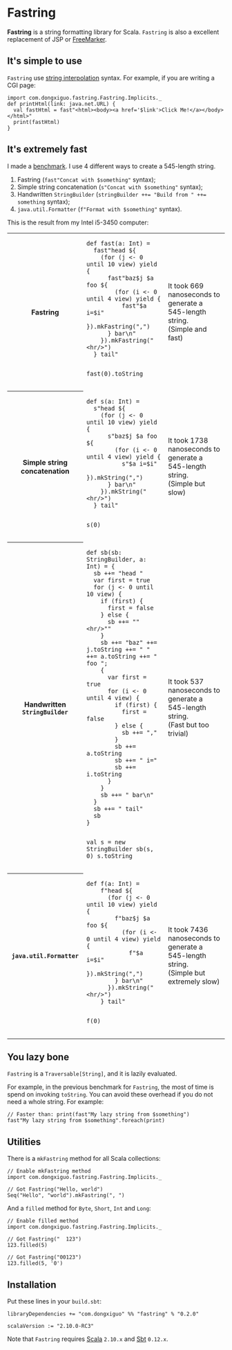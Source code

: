 # Fastring

**Fastring** is a string formatting library for Scala. `Fastring` is also a excellent replacement of JSP or [FreeMarker](http://freemarker.sourceforge.net/).

## It's simple to use

`Fastring` use [string interpolation](http://docs.scala-lang.org/sips/pending/string-interpolation.html) syntax.
For example, if you are writing a CGI page:

    import com.dongxiguo.fastring.Fastring.Implicits._
    def printHtml(link: java.net.URL) {
      val fastHtml = fast"<html><body><a href='$link'>Click Me!</a></body></html>"
      print(fastHtml)
    }

## It's extremely fast

I made a [benchmark](https://github.com/Atry/fastring/blob/master/benchmark/src/main/scala/com/dongxiguo/fastring/benchmark/FastringBenchmark.scala).
I use 4 different ways to create a 545-length string.

1. Fastring (`fast"Concat with $something"` syntax);
2. Simple string concatenation (`s"Concat with $something"` syntax);
3. Handwritten `StringBuilder` (`stringBuilder ++= "Build from " ++= something` syntax);
4. `java.util.Formatter` (`f"Format with $something"` syntax).

This is the result from my Intel i5-3450 computer:

<table>
<tr>
<th>
Fastring
</th>
<td>
<pre><code>def fast(a: Int) =
  fast"head ${
    (for (j &lt;- 0 until 10 view) yield {
      fast"baz$j $a foo ${
        (for (i &lt;- 0 until 4 view) yield {
          fast"$a i=$i"
        }).mkFastring(",")
      } bar\n"
    }).mkFastring("&lt;hr/&gt;")
  } tail"

fast(0).toString</code></pre>
</td>
<td>
It took 669 nanoseconds to generate a 545-length string.<br/>(Simple and fast)
</td>
</tr>
<tr>
<th>
Simple string concatenation
</th>
<td>
<pre><code>def s(a: Int) =
  s"head ${
    (for (j &lt;- 0 until 10 view) yield {
      s"baz$j $a foo ${
        (for (i &lt;- 0 until 4 view) yield {
          s"$a i=$i"
        }).mkString(",")
      } bar\n"
    }).mkString("&lt;hr/&gt;")
  } tail"

s(0)</code></pre>
</td>
<td>
It took 1738 nanoseconds to generate a 545-length string.<br/>(Simple but slow)
</td>
</tr>
<tr>
<th>
Handwritten <code>StringBuilder</code>
</th>
<td>
<pre><code>def sb(sb: StringBuilder, a: Int) = {
  sb ++= "head "
  var first = true
  for (j &lt;- 0 until 10 view) {
    if (first) {
      first = false
    } else {
      sb ++= ""&lt;hr/&gt;""
    }
    sb ++= "baz" ++= j.toString ++= " " ++= a.toString ++= " foo ";
    {
      var first = true
      for (i &lt;- 0 until 4 view) {
        if (first) {
          first = false
        } else {
          sb ++= ","
        }
        sb ++= a.toString
        sb ++= " i="
        sb ++= i.toString
      }
    }
    sb ++= " bar\n"
  }
  sb ++= " tail"
  sb
}

val s = new StringBuilder
sb(s, 0)
s.toString</code></pre>
</td>
<td>
It took 537 nanoseconds to generate a 545-length string.<br/>(Fast but too trivial)
</td>
</tr>
<tr>
<th>
<code>java.util.Formatter</code>
</th>
<td>
<pre><code>def f(a: Int) =
    f"head ${
      (for (j &lt;- 0 until 10 view) yield {
        f"baz$j $a foo ${
          (for (i &lt;- 0 until 4 view) yield {
            f"$a i=$i"
          }).mkString(",")
        } bar\n"
      }).mkString("&lt;hr/&gt;")
    } tail"

f(0)</code></pre>
</td>
<td>
It took 7436 nanoseconds to generate a 545-length string.<br/>(Simple but extremely slow)
</td>
</tr>
</table>

## You lazy bone

`Fastring` is a `Traversable[String]`, and it is lazily evaluated.

For example, in the previous benchmark for `Fastring`, the most of time is spend on invoking `toString`.
You can avoid these overhead if you do not need a whole string. For example:

    // Faster than: print(fast"My lazy string from $something")
    fast"My lazy string from $something".foreach(print)

## Utilities

There is a `mkFastring` method for all Scala collections:

    // Enable mkFastring method
    import com.dongxiguo.fastring.Fastring.Implicits._
    
    // Got Fastring("Hello, world")
    Seq("Hello", "world").mkFastring(", ")

And a `filled` method for `Byte`, `Short`, `Int` and `Long`:

    // Enable filled method
    import com.dongxiguo.fastring.Fastring.Implicits._
    
    // Got Fastring("  123")
    123.filled(5)
    
    // Got Fastring("00123")
    123.filled(5, '0')

## Installation

Put these lines in your `build.sbt`:

    libraryDependencies += "com.dongxiguo" %% "fastring" % "0.2.0"
    
    scalaVersion := "2.10.0-RC3"

Note that `Fastring` requires [Scala](http://www.scala-lang.org/) `2.10.x` and [Sbt](http://www.scala-sbt.org/) `0.12.x`.
